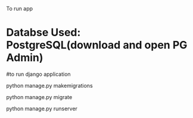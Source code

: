 To run app

# Databse Used: PostgreSQL(download and open PG Admin)

#to run django application

python manage.py makemigrations

python manage.py migrate

python manage.py runserver


